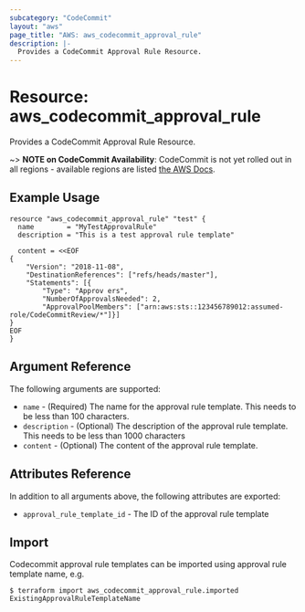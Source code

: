 ```yaml
---
subcategory: "CodeCommit"
layout: "aws"
page_title: "AWS: aws_codecommit_approval_rule"
description: |-
  Provides a CodeCommit Approval Rule Resource.
---
```


# Resource: aws_codecommit_approval_rule

Provides a CodeCommit Approval Rule Resource.

~> **NOTE on CodeCommit Availability**: CodeCommit is not yet rolled out
in all regions - available regions are listed
[the AWS Docs](https://docs.aws.amazon.com/general/latest/gr/rande.html#codecommit_region).

## Example Usage

```hcl
resource "aws_codecommit_approval_rule" "test" {
  name        = "MyTestApprovalRule"
  description = "This is a test approval rule template"

  content = <<EOF
{
    "Version": "2018-11-08",
    "DestinationReferences": ["refs/heads/master"],
    "Statements": [{
        "Type": "Approv ers",
        "NumberOfApprovalsNeeded": 2,
        "ApprovalPoolMembers": ["arn:aws:sts::123456789012:assumed-role/CodeCommitReview/*"]}]
}
EOF
}
```

## Argument Reference

The following arguments are supported:

* `name` - (Required) The name for the approval rule template. This needs to be less than 100 characters.
* `description` - (Optional) The description of the approval rule template. This needs to be less than 1000 characters
* `content` - (Optional) The content of the approval rule template.

## Attributes Reference

In addition to all arguments above, the following attributes are exported:

* `approval_rule_template_id` - The ID of the approval rule template

## Import

Codecommit approval rule templates can be imported using approval rule template name, e.g.

```
$ terraform import aws_codecommit_approval_rule.imported ExistingApprovalRuleTemplateName
```
